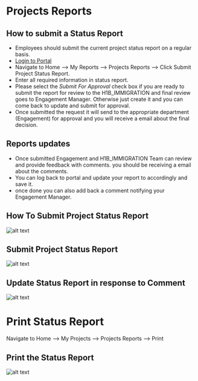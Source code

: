 Projects Reports
===========

How to submit a Status Report
----

 - Employees should submit the current project status report on a regular basis. 
 - [Login to Portal](../../office/forgot-password.html "Login")
 - Navigate to Home --> My Reports --> Projects Reports --> Click Submit Project Status Report.
 - Enter all required information in status report.
 - Please select the  *Submit For Approval* check box if you are ready to submit the report for review to the H1B_IMMIGRATION and final review goes to Engagement Manager. Otherwise just create it and you can come back to update and submit for approval.
 - Once submitted the request it will send to the appropriate  department (Engagement) for approval and you will receive a email about the final decision. 

Reports updates
----

 - Once submitted Engagement and H1B_IMMIGRATION Team can review and provide feedback with comments. you should be receiving a email about the comments.
 - You can log back to portal and update your report to accordingly and save it.
 - once done you can also add back a comment notifying your Engagement Manager.

How To Submit Project Status Report
----
![alt text](../../images/statusreport/create-status-report.png "Create Status Report")

Submit Project Status Report
----
![alt text](../../images/statusreport/Status_Report.png "Submit Status Report")

Update Status Report in response to Comment
----
![alt text](../../images/statusreport/update-report.png "Update Status Report")

Print Status Report
===========
Navigate to Home --> My Projects --> Projects Reports --> Print

Print the Status Report
----
![alt text](../../images/statusreport/print-status-report.png "Status Report")


